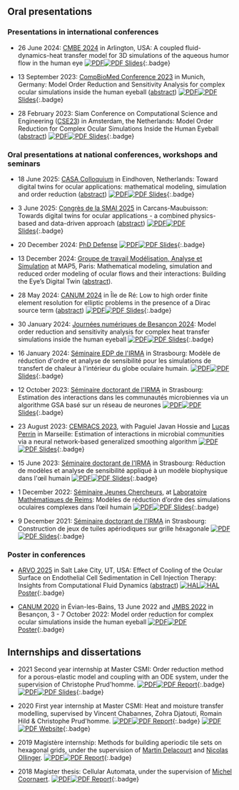 
## Oral presentations


### Presentations in international conferences

- 26 June 2024: [CMBE 2024](https://www.compbiomed.net/2024/) in Arlington, USA: A coupled fluid-dynamics-heat transfer model for 3D simulations of the aqueous humor flow in the human eye
[![PDF](assets/file-pdf-white.svg#only-dark)![PDF](assets/file-pdf.svg#only-light) Slides](assets/files/talks/2024cmbe.pdf){:.badge}

- 13 September 2023: [CompBioMed Conference 2023](https://www.compbiomed-conference.org/) in Munich, Germany: Model Order Reduction and Sensitivity Analysis for complex ocular simulations inside the human eyeball ([abstract](https://ssl.linklings.net/conferences/CompBioMed/compbiomed2023_program/views/includes/files/pres115s1.pdf))
[![PDF](assets/hal-white.svg#only-dark)![PDF](assets/hal.svg#only-light) Slides](https://cnrs.hal.science/hal-04229070){:.badge}

- 28 February 2023: Siam Conference on Computational Science and Engineering ([CSE23](https://www.siam.org/conferences/cm/conference/cse23)) in Amsterdam, the Netherlands: Model Order Reduction for Complex Ocular Simulations Inside the Human Eyeball ([abstract](https://meetings.siam.org/sess/dsp_programsess.cfm?SESSIONCODE=75845))
[![PDF](assets/file-pdf-white.svg#only-dark)![PDF](assets/file-pdf.svg#only-light) Slides](assets/files/talks/2023siam.pdf){:.badge}


### Oral presentations at national conferences, workshops and seminars

- 18 June 2025: [CASA Colloquium](https://casa.win.tue.nl/home/) in Eindhoven, Netherlands: Toward digital twins for ocular applications: mathematical modeling, simulation and order reduction ([abstract](https://casa.win.tue.nl/home/event/colloquium-thomas-saigre-university-of-strasbourg/))
[![PDF](assets/file-pdf-white.svg#only-dark)![PDF](assets/file-pdf.svg#only-light) Slides](assets/files/talks/2025casa.pdf){:.badge}

- 3 June 2025: [Congrès de la SMAI 2025](https://smai2025.math.cnrs.fr/fr/) in Carcans-Maubuisson: Towards digital twins for ocular applications - a combined physics-based and data-driven approach ([abstract](https://smai2025.math.cnrs.fr/programme/soumission/b53ac8d8-332f-4083-a489-a870d7f6b71e/abstract.pdf)) [![PDF](assets/file-pdf-white.svg#only-dark)![PDF](assets/file-pdf.svg#only-light) Slides](https://smai2025.math.cnrs.fr/programme/soumission/18b41235-75aa-44f7-87b8-71d1d169aed4/presentation.pdf){:.badge}

- 20 December 2024: [PhD Defense](https://irma.math.unistra.fr/soutenances/soutenance-modelisation-mathematique-simulation-et-reduction-d-ordre-de-flux-oculaires-et-leurs-interactions-:-construire-le-jumeau-numerique-de-l-oeil.html) [![PDF](assets/file-pdf-white.svg#only-dark)![PDF](assets/file-pdf.svg#only-light) Slides](assets/files/talks/2024defense.pdf){:.badge}

- 13 December 2024: [Groupe de travail Modélisation, Analyse et Simulation](https://map5.mi.parisdescartes.fr/evenements/groupe-de-travail-modelisation-analyse-et-simulation/) at MAP5, Paris: Mathematical modeling, simulation and reduced order modeling of ocular flows and their interactions: Building the Eye’s Digital Twin ([abstract](https://map5.mi.parisdescartes.fr/events/thomas-saigre-irma-universite-de-strasbourg/)).

- 28 May 2024: [CANUM 2024](https://canum2024.math.cnrs.fr/fr/) in Île de Ré: Low to high order finite element resolution for elliptic problems in the presence of a Dirac source term ([abstract](https://canum2024.math.cnrs.fr/programme/soumission/90650320-0c8b-42b3-ae5e-d29eadfd3377/abstract.pdf))
[![PDF](assets/file-pdf-white.svg#only-dark)![PDF](assets/file-pdf.svg#only-light) Slides](https://canum2024.math.cnrs.fr/programme/soumission/c3b6a504-2c3e-46c5-a3ca-3a5331b69900/presentation.pdf){:.badge}

- 30 January 2024: [Journées numériques de Besançon 2024](https://sites.google.com/view/jnb2024/): Model order reduction and sensitivity analysis for complex heat transfer simulations inside the human eyeball
[![PDF](assets/file-pdf-white.svg#only-dark)![PDF](assets/file-pdf.svg#only-light) Slides](assets/files/talks/2023jnb.pdf){:.badge}

- 16 January 2024: [Séminaire EDP de l'IRMA](https://seminaire_edp.pages.math.unistra.fr/) in Strasbourg: Modèle de réduction d'ordre et analyse de sensibilité pour les simulations de transfert de chaleur à l'intérieur du globe oculaire humain.
[![PDF](assets/file-pdf-white.svg#only-dark)![PDF](assets/file-pdf.svg#only-light) Slides](https://seminaire_edp.pages.math.unistra.fr/slides/2024-01-16.pdf){:.badge}

- 12 October 2023: [Séminaire doctorant de l'IRMA](https://irma.math.unistra.fr/seminaires/seminaire-doctorants-2023.html) in Strasbourg: Estimation des interactions dans les communautés microbiennes via un algorithme GSA basé sur un réseau de neurones
[![PDF](assets/file-pdf-white.svg#only-dark)![PDF](assets/file-pdf.svg#only-light) Slides](assets/files/talks/2023doct-inrae.pdf){:.badge}

- 23 August 2023: [CEMRACS 2023](http://smai.emath.fr/cemracs/cemracs23/), with Paguiel Javan Hossie and [Lucas Perrin](https://sites.google.com/view/webpage-lucas-perrin/home) in Marseille: Estimation of interactions in microbial communities via a neural network-based generalized smoothing algorithm
[![PDF](assets/file-pdf-white.svg#only-dark)![PDF](assets/file-pdf.svg#only-light) Slides](http://smai.emath.fr/cemracs/cemracs23/doc/project_Sala_INRAE_presentation.pdf){:.badge}

- 15 June 2023: [Séminaire doctorant de l'IRMA](https://irma.math.unistra.fr/seminaires/seminaire-doctorants-2023.html) in Strasbourg: Réduction de modèles et analyse de sensibilité appliqué à un modèle biophysique dans l'œil humain
[![PDF](assets/file-pdf-white.svg#only-dark)![PDF](assets/file-pdf.svg#only-light) Slides](https://irma.math.unistra.fr/~saigre/phd.thomas/talks/20230615-doct/doct.pdf){:.badge}

- 1 December 2022: [Séminaire Jeunes Chercheurs](https://umr9008.pages.math.cnrs.fr/public/seminaire-jeune-chercheur/sjcr/main/index.html), at [Laboratoire Mathématiques de Reims](https://www.univ-reims.fr/lmr/accueil/bienvenue-sur-le-site-du-laboratoire-de-mathematiques,10063,18100.html): Modèles de réduction d’ordre des simulations oculaires complexes dans l’œil humain
[![PDF](assets/file-pdf-white.svg#only-dark)![PDF](assets/file-pdf.svg#only-light) Slides](https://irma.math.unistra.fr/~saigre/phd.thomas/talks/20221201-reims/reims.pdf){:.badge}

- 9 December 2021: [Séminaire doctorant de l'IRMA](https://irma.math.unistra.fr/seminaires/seminaire-doctorants-2021.html) in Strasbourg: Construction de jeux de tuiles apériodiques sur grille héxagonale
[![PDF](assets/file-pdf-white.svg#only-dark)![PDF](assets/file-pdf.svg#only-light) Slides](assets/files/talks/2021pavages.pdf){:.badge}


### Poster in conferences

- [ARVO 2025](https://www.arvo.org/annual-meeting/) in Salt Lake City, UT, USA: Effect of Cooling of the Ocular Surface on Endothelial Cell Sedimentation in Cell Injection Therapy: Insights from Computational Fluid Dynamics
([abstract](https://eppro02.ativ.me/web/index.php?page=Session&project=ARVO25&id=4257610))
[![HAL](assets/hal-white.svg#only-dark)![HAL](assets/hal.svg#only-light) Poster](https://hal.science/hal-05072761){:.badge}

- [CANUM 2020](https://canum2020.math.cnrs.fr/accueil/) in Évian-les-Bains, 13 June 2022 and [JMBS 2022](https://jmbs2022.sciencesconf.org/) in Besançon, 3 - 7 October 2022: Model order reduction for complex ocular simulations inside the human eyeball
[![PDF](assets/file-pdf-white.svg#only-dark)![PDF](assets/file-pdf.svg#only-light) Poster](assets/files/posters/ed.pdf){:.badge}



## Internships and dissertations

- 2021 Second year internship at Master CSMI: Order reduction method for a porous-elastic model and coupling with an ODE system, under the supervision of Christophe Prud'homme.
[![PDF](assets/file-pdf-white.svg#only-dark)![PDF](assets/file-pdf.svg#only-light) Report](http://csmi.cemosis.fr/csmi-stages-2021/m2/_attachments/Saigre-Tardif-Thomas.pdf){:.badge}
[![PDF](assets/file-pdf-white.svg#only-dark)![PDF](assets/file-pdf.svg#only-light) Slides](http://csmi.cemosis.fr/csmi-stages-2021/m2/_attachments/Saigre-Tardif-Thomas-slides.pdf){:.badge}



- 2020 First year internship at Master CSMI: Heat and moisture transfer modelling, supervised by Vincent Chabannes, Zohra Djatouti, Romain Hild & Christophe Prud'homme.
[![PDF](assets/file-pdf-white.svg#only-dark)![PDF](assets/file-pdf.svg#only-light) Report](https://docs.cemosis.fr/ibat/latest/reports/_attachments/report-project-csmi-m1-thomas.pdf){:.badge}
[![PDF](assets/globe-white.svg#only-dark)![PDF](assets/globe.svg#only-light) Website](https://docs.cemosis.fr/ibat/latest/reports/thomas-saigre-tardif/index.html){:.badge}

- 2019 Magistère internship: Methods for building aperiodic tile sets on hexagonal grids, under the supervision of [Martin Delacourt](https://www.univ-orleans.fr/lifo/Members/delacourt/) and [Nicolas Ollinger](https://www.univ-orleans.fr/lifo/Members/Nicolas.Ollinger/).
[![PDF](assets/file-pdf-white.svg#only-dark)![PDF](assets/file-pdf.svg#only-light) Report](assets/files/reports/2019-lifo.pdf){:.badge}

- 2018 Magister thesis: Cellular Automata, under the supervision of [Michel Coornaert](https://irma.math.unistra.fr/~coornaer/).
[![PDF](assets/file-pdf-white.svg#only-dark)![PDF](assets/file-pdf.svg#only-light) Report](assets/files/reports/2018-memoire.pdf){:.badge}

